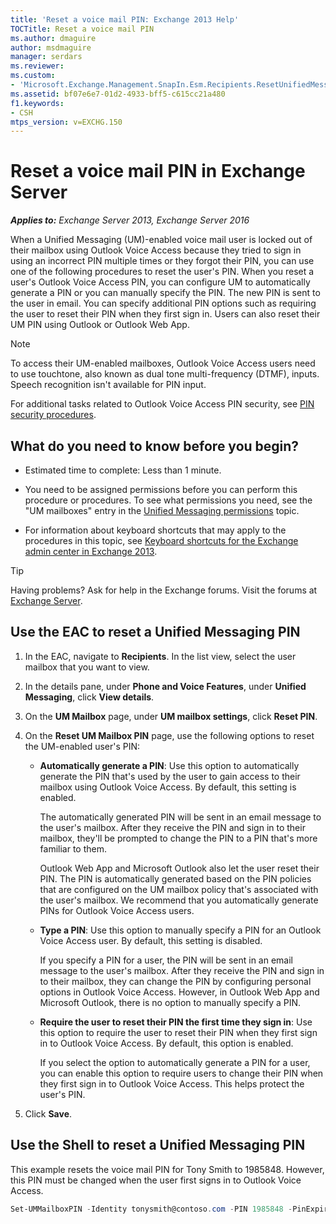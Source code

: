 ```yaml
---
title: 'Reset a voice mail PIN: Exchange 2013 Help'
TOCTitle: Reset a voice mail PIN
ms.author: dmaguire
author: msdmaguire
manager: serdars
ms.reviewer:
ms.custom:
- 'Microsoft.Exchange.Management.SnapIn.Esm.Recipients.ResetUnifiedMessagingPinPropertyControl'
ms.assetid: bf07e6e7-01d2-4933-bff5-c615cc21a480
f1.keywords:
- CSH
mtps_version: v=EXCHG.150
---
```


# Reset a voice mail PIN in Exchange Server

_**Applies to:** Exchange Server 2013, Exchange Server 2016_

When a Unified Messaging (UM)-enabled voice mail user is locked out of their mailbox using Outlook Voice Access because they tried to sign in using an incorrect PIN multiple times or they forgot their PIN, you can use one of the following procedures to reset the user's PIN. When you reset a user's Outlook Voice Access PIN, you can configure UM to automatically generate a PIN or you can manually specify the PIN. The new PIN is sent to the user in email. You can specify additional PIN options such as requiring the user to reset their PIN when they first sign in. Users can also reset their UM PIN using Outlook or Outlook Web App.

> [!NOTE]
> To access their UM-enabled mailboxes, Outlook Voice Access users need to use touchtone, also known as dual tone multi-frequency (DTMF), inputs. Speech recognition isn't available for PIN input.

For additional tasks related to Outlook Voice Access PIN security, see [PIN security procedures](pin-security-procedures-exchange-2013-help.md).

## What do you need to know before you begin?

- Estimated time to complete: Less than 1 minute.

- You need to be assigned permissions before you can perform this procedure or procedures. To see what permissions you need, see the "UM mailboxes" entry in the [Unified Messaging permissions](unified-messaging-permissions-exchange-2013-help.md) topic.

- For information about keyboard shortcuts that may apply to the procedures in this topic, see [Keyboard shortcuts for the Exchange admin center in Exchange 2013](keyboard-shortcuts-in-the-exchange-admin-center-2013-help.md).

> [!TIP]
> Having problems? Ask for help in the Exchange forums. Visit the forums at [Exchange Server](https://social.technet.microsoft.com/forums/office/home?category=exchangeserver).

## Use the EAC to reset a Unified Messaging PIN

1. In the EAC, navigate to **Recipients**. In the list view, select the user mailbox that you want to view.

2. In the details pane, under **Phone and Voice Features**, under **Unified Messaging**, click **View details**.

3. On the **UM Mailbox** page, under **UM mailbox settings**, click **Reset PIN**.

4. On the **Reset UM Mailbox PIN** page, use the following options to reset the UM-enabled user's PIN:

   - **Automatically generate a PIN**: Use this option to automatically generate the PIN that's used by the user to gain access to their mailbox using Outlook Voice Access. By default, this setting is enabled.

     The automatically generated PIN will be sent in an email message to the user's mailbox. After they receive the PIN and sign in to their mailbox, they'll be prompted to change the PIN to a PIN that's more familiar to them.

     Outlook Web App and Microsoft Outlook also let the user reset their PIN. The PIN is automatically generated based on the PIN policies that are configured on the UM mailbox policy that's associated with the user's mailbox. We recommend that you automatically generate PINs for Outlook Voice Access users.

   - **Type a PIN**: Use this option to manually specify a PIN for an Outlook Voice Access user. By default, this setting is disabled.

     If you specify a PIN for a user, the PIN will be sent in an email message to the user's mailbox. After they receive the PIN and sign in to their mailbox, they can change the PIN by configuring personal options in Outlook Voice Access. However, in Outlook Web App and Microsoft Outlook, there is no option to manually specify a PIN.

   - **Require the user to reset their PIN the first time they sign in**: Use this option to require the user to reset their PIN when they first sign in to Outlook Voice Access. By default, this option is enabled.

     If you select the option to automatically generate a PIN for a user, you can enable this option to require users to change their PIN when they first sign in to Outlook Voice Access. This helps protect the user's PIN.

5. Click **Save**.

## Use the Shell to reset a Unified Messaging PIN

This example resets the voice mail PIN for Tony Smith to 1985848. However, this PIN must be changed when the user first signs in to Outlook Voice Access.

```powershell
Set-UMMailboxPIN -Identity tonysmith@contoso.com -PIN 1985848 -PinExpired $true
```
